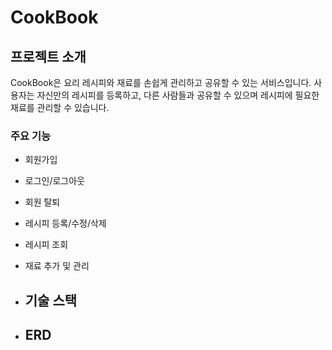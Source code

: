 # CookBook

## 프로젝트 소개
CookBook은 요리 레시피와 재료를 손쉽게 관리하고 공유할 수 있는 서비스입니다.
사용자는 자신만의 레시피를 등록하고, 다른 사람들과 공유할 수 있으며 레시피에 필요한 재료를 관리할 수 있습니다.

### 주요 기능
- 회원가입
- 로그인/로그아웃
- 회원 탈퇴
- 레시피 등록/수정/삭제
- 레시피 조회
- 재료 추가 및 관리

- ## 기술 스택

- ## ERD
